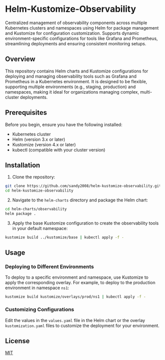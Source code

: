 # Helm-Kustomize-Observability

Centralized management of observability components across multiple Kubernetes clusters and namespaces using Helm for package management and Kustomize for configuration customization. Supports dynamic environment-specific configurations for tools like Grafana and Prometheus, streamlining deployments and ensuring consistent monitoring setups.

## Overview

This repository contains Helm charts and Kustomize configurations for deploying and managing observability tools such as Grafana and Prometheus in a Kubernetes environment. It is designed to be flexible, supporting multiple environments (e.g., staging, production) and namespaces, making it ideal for organizations managing complex, multi-cluster deployments.

## Prerequisites

Before you begin, ensure you have the following installed:

- Kubernetes cluster
- Helm (version 3.x or later)
- Kustomize (version 4.x or later)
- kubectl (compatible with your cluster version)

## Installation

1. Clone the repository:

```bash
git clone https://github.com/sandy2008/helm-kustomize-observability.git
cd helm-kustomize-observability
```

2. Navigate to the `helm-charts` directory and package the Helm chart:

```bash
cd helm-charts/observability
helm package .
```

3. Apply the base Kustomize configuration to create the observability tools in your default namespace:

```bash
kustomize build ../kustomize/base | kubectl apply -f -
```

## Usage

### Deploying to Different Environments

To deploy to a specific environment and namespace, use Kustomize to apply the corresponding overlay. For example, to deploy to the production environment in namespace `ns1`:

```bash
kustomize build kustomize/overlays/prod/ns1 | kubectl apply -f -
```

### Customizing Configurations

Edit the values in the `values.yaml` file in the Helm chart or the overlay `kustomization.yaml` files to customize the deployment for your environment.

## License

[MIT](https://choosealicense.com/licenses/mit/)
